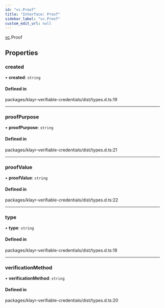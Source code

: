 ```yaml
---
id: "vc.Proof"
title: "Interface: Proof"
sidebar_label: "vc.Proof"
custom_edit_url: null
---
```


[vc](../namespaces/vc.md).Proof

## Properties

### created

• **created**: `string`

#### Defined in

packages/klayr-verifiable-credentials/dist/types.d.ts:19

___

### proofPurpose

• **proofPurpose**: `string`

#### Defined in

packages/klayr-verifiable-credentials/dist/types.d.ts:21

___

### proofValue

• **proofValue**: `string`

#### Defined in

packages/klayr-verifiable-credentials/dist/types.d.ts:22

___

### type

• **type**: `string`

#### Defined in

packages/klayr-verifiable-credentials/dist/types.d.ts:18

___

### verificationMethod

• **verificationMethod**: `string`

#### Defined in

packages/klayr-verifiable-credentials/dist/types.d.ts:20
